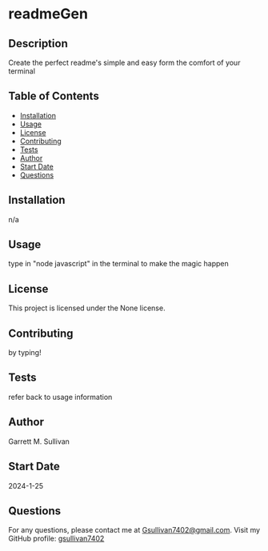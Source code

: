 
# readmeGen

## Description
Create the perfect readme's simple and easy form the comfort of your terminal

## Table of Contents
- [Installation](#installation)
- [Usage](#usage)
- [License](#license)
- [Contributing](#contributing)
- [Tests](#tests)
- [Author](#author)
- [Start Date](#start-date)
- [Questions](#questions)

## Installation
n/a

## Usage
type in "node javascript" in the terminal to make the magic happen

## License
This project is licensed under the None license.

## Contributing
by typing!

## Tests
refer back to usage information

## Author
Garrett M. Sullivan

## Start Date
2024-1-25

## Questions
For any questions, please contact me at [Gsullivan7402@gmail.com](mailto:Gsullivan7402@gmail.com).
Visit my GitHub profile: [gsullivan7402](https://github.com/gsullivan7402)

